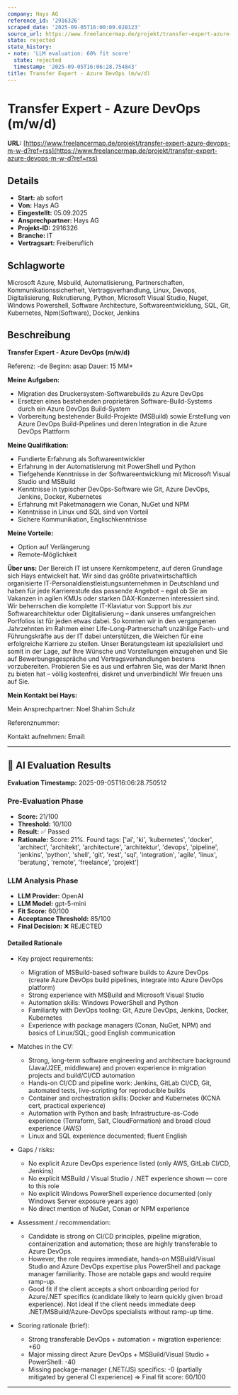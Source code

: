 ```yaml
---
company: Hays AG
reference_id: '2916326'
scraped_date: '2025-09-05T16:00:09.028123'
source_url: https://www.freelancermap.de/projekt/transfer-expert-azure-devops-m-w-d?ref=rss
state: rejected
state_history:
- note: 'LLM evaluation: 60% fit score'
  state: rejected
  timestamp: '2025-09-05T16:06:28.754843'
title: Transfer Expert - Azure DevOps (m/w/d)
---
```



# Transfer Expert - Azure DevOps (m/w/d)
**URL:** [https://www.freelancermap.de/projekt/transfer-expert-azure-devops-m-w-d?ref=rss](https://www.freelancermap.de/projekt/transfer-expert-azure-devops-m-w-d?ref=rss)
## Details
- **Start:** ab sofort
- **Von:** Hays AG
- **Eingestellt:** 05.09.2025
- **Ansprechpartner:** Hays AG
- **Projekt-ID:** 2916326
- **Branche:** IT
- **Vertragsart:** Freiberuflich

## Schlagworte
Microsoft Azure, Msbuild, Automatisierung, Partnerschaften, Kommunikationssicherheit, Vertragsverhandlung, Linux, Devops, Digitalisierung, Rekrutierung, Python, Microsoft Visual Studio, Nuget, Windows Powershell, Software Architecture, Softwareentwicklung, SQL, Git, Kubernetes, Npm(Software), Docker, Jenkins

## Beschreibung
**Transfer Expert - Azure DevOps (m/w/d)**

Referenz: -de
Beginn: asap
Dauer: 15 MM+

**Meine Aufgaben:**

- Migration des Druckersystem-Softwarebuilds zu Azure DevOps
- Ersetzen eines bestehenden proprietären Software-Build-Systems durch ein Azure DevOps Build-System
- Vorbereitung bestehender Build-Projekte (MSBuild) sowie Erstellung von Azure DevOps Build-Pipelines und deren Integration in die Azure DevOps Plattform

**Meine Qualifikation:**

- Fundierte Erfahrung als Softwareentwickler
- Erfahrung in der Automatisierung mit PowerShell und Python
- Tiefgehende Kenntnisse in der Softwareentwicklung mit Microsoft Visual Studio und MSBuild
- Kenntnisse in typischer DevOps-Software wie Git, Azure DevOps, Jenkins, Docker, Kubernetes
- Erfahrung mit Paketmanagern wie Conan, NuGet und NPM
- Kenntnisse in Linux und SQL sind von Vorteil
- Sichere Kommunikation, Englischkenntnisse

**Meine Vorteile:**

- Option auf Verlängerung
- Remote-Möglichkeit

**Über uns:**
Der Bereich IT ist unsere Kernkompetenz, auf deren Grundlage sich Hays entwickelt hat. Wir sind das größte privatwirtschaftlich organisierte IT-Personaldienstleistungsunternehmen in Deutschland und haben für jede Karrierestufe das passende Angebot – egal ob Sie an Vakanzen in agilen KMUs oder starken DAX-Konzernen interessiert sind. Wir beherrschen die komplette IT-Klaviatur von Support bis zur Softwarearchitektur oder Digitalisierung – dank unseres umfangreichen Portfolios ist für jeden etwas dabei. So konnten wir in den vergangenen Jahrzehnten im Rahmen einer Life-Long-Partnerschaft unzählige Fach- und Führungskräfte aus der IT dabei unterstützen, die Weichen für eine erfolgreiche Karriere zu stellen. Unser Beratungsteam ist spezialisiert und somit in der Lage, auf Ihre Wünsche und Vorstellungen einzugehen und Sie auf Bewerbungsgespräche und Vertragsverhandlungen bestens vorzubereiten. Probieren Sie es aus und erfahren Sie, was der Markt Ihnen zu bieten hat – völlig kostenfrei, diskret und unverbindlich! Wir freuen uns auf Sie.

**Mein Kontakt bei Hays:**

Mein Ansprechpartner:
Noel Shahim Schulz

Referenznummer:

Kontakt aufnehmen:
Email:

---

## 🤖 AI Evaluation Results

**Evaluation Timestamp:** 2025-09-05T16:06:28.750512

### Pre-Evaluation Phase
- **Score:** 21/100
- **Threshold:** 10/100
- **Result:** ✅ Passed
- **Rationale:** Score: 21%. Found tags: ['ai', 'ki', 'kubernetes', 'docker', 'architect', 'architekt', 'architecture', 'architektur', 'devops', 'pipeline', 'jenkins', 'python', 'shell', 'git', 'rest', 'sql', 'integration', 'agile', 'linux', 'beratung', 'remote', 'freelance', 'projekt']

### LLM Analysis Phase
- **LLM Provider:** OpenAI
- **LLM Model:** gpt-5-mini
- **Fit Score:** 60/100
- **Acceptance Threshold:** 85/100
- **Final Decision:** ❌ REJECTED

#### Detailed Rationale
- Key project requirements:
  - Migration of MSBuild-based software builds to Azure DevOps (create Azure DevOps build pipelines, integrate into Azure DevOps platform)
  - Strong experience with MSBuild and Microsoft Visual Studio
  - Automation skills: Windows PowerShell and Python
  - Familiarity with DevOps tooling: Git, Azure DevOps, Jenkins, Docker, Kubernetes
  - Experience with package managers (Conan, NuGet, NPM) and basics of Linux/SQL; good English communication

- Matches in the CV:
  - Strong, long-term software engineering and architecture background (Java/J2EE, middleware) and proven experience in migration projects and build/CI/CD automation
  - Hands-on CI/CD and pipeline work: Jenkins, GitLab CI/CD, Git, automated tests, live-scripting for reproducible builds
  - Container and orchestration skills: Docker and Kubernetes (KCNA cert, practical experience)
  - Automation with Python and bash; Infrastructure-as-Code experience (Terraform, Salt, CloudFormation) and broad cloud experience (AWS)
  - Linux and SQL experience documented; fluent English

- Gaps / risks:
  - No explicit Azure DevOps experience listed (only AWS, GitLab CI/CD, Jenkins)
  - No explicit MSBuild / Visual Studio / .NET experience shown — core to this role
  - No explicit Windows PowerShell experience documented (only Windows Server exposure years ago)
  - No direct mention of NuGet, Conan or NPM experience

- Assessment / recommendation:
  - Candidate is strong on CI/CD principles, pipeline migration, containerization and automation; these are highly transferable to Azure DevOps.
  - However, the role requires immediate, hands-on MSBuild/Visual Studio and Azure DevOps expertise plus PowerShell and package manager familiarity. Those are notable gaps and would require ramp-up.
  - Good fit if the client accepts a short onboarding period for Azure/.NET specifics (candidate likely to learn quickly given broad experience). Not ideal if the client needs immediate deep .NET/MSBuild/Azure-DevOps specialists without ramp-up time.

- Scoring rationale (brief):
  - Strong transferable DevOps + automation + migration experience: +60
  - Major missing direct Azure DevOps + MSBuild/Visual Studio + PowerShell: -40
  - Missing package-manager (.NET/JS) specifics: -0 (partially mitigated by general CI experience)
  => Final fit score: 60/100

---
